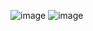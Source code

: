 ![image](https://github.com/user-attachments/assets/7516487d-4eb7-4281-9e2d-fdd6a4674f14)
![image](https://github.com/user-attachments/assets/381f0920-f161-4cd3-b9d3-bec022948690)

